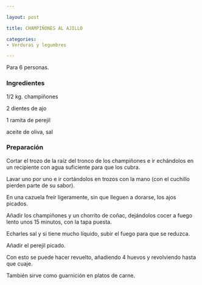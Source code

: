 ```yaml
---

layout: post

title: CHAMPIÑONES AL AJILLO

categories:
- Verduras y legumbres

---
```


Para 6 personas.

<h3>Ingredientes</h3>

1/2 kg. champiñones

2 dientes de ajo

1 ramita de perejil

aceite de oliva, sal

<h3>Preparación</h3>

Cortar el trozo de la raíz del tronco de los champiñones e ir echándolos en un recipiente con agua suficiente para que los cubra.

Lavar uno por uno e ir cortándolos en trozos con la mano (con el cuchillo pierden parte de su sabor).

En una cazuela freír ligeramente, sin que lleguen a dorarse, los ajos picados.

Añadir los champiñones y un chorrito de coñac, dejándolos cocer a fuego lento unos 15 minutos, con la tapa puesta.

Echarles sal y si tiene mucho líquido, subir el fuego para que se reduzca.

Añadir el perejil picado.

Con esto se puede hacer revuelto, añadiendo 4 huevos y revolviendo hasta que cuaje.

También sirve como guarnición en platos de carne.


